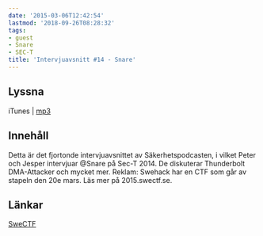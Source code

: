 ```yaml
---
date: '2015-03-06T12:42:54'
lastmod: '2018-09-26T08:28:32'
tags:
- guest
- Snare
- SEC-T
title: 'Intervjuavsnitt #14 - Snare'
---
```

## Lyssna

iTunes \| [mp3](http://traffic.libsyn.com/sakerhetspodcasten/sec-t-snare-mixdown.mp3)

## Innehåll

Detta är det fjortonde intervjuavsnittet av Säkerhetspodcasten, i vilket Peter och
Jesper intervjuar @Snare på Sec-T 2014. De diskuterar Thunderbolt DMA-Attacker och
mycket mer. Reklam: Swehack har en CTF som går av stapeln den 20e mars. Läs mer på 2015.swectf.se.

## Länkar

[SweCTF](http://2015.swectf.se)

